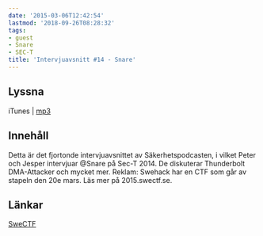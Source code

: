 ```yaml
---
date: '2015-03-06T12:42:54'
lastmod: '2018-09-26T08:28:32'
tags:
- guest
- Snare
- SEC-T
title: 'Intervjuavsnitt #14 - Snare'
---
```

## Lyssna

iTunes \| [mp3](http://traffic.libsyn.com/sakerhetspodcasten/sec-t-snare-mixdown.mp3)

## Innehåll

Detta är det fjortonde intervjuavsnittet av Säkerhetspodcasten, i vilket Peter och
Jesper intervjuar @Snare på Sec-T 2014. De diskuterar Thunderbolt DMA-Attacker och
mycket mer. Reklam: Swehack har en CTF som går av stapeln den 20e mars. Läs mer på 2015.swectf.se.

## Länkar

[SweCTF](http://2015.swectf.se)

